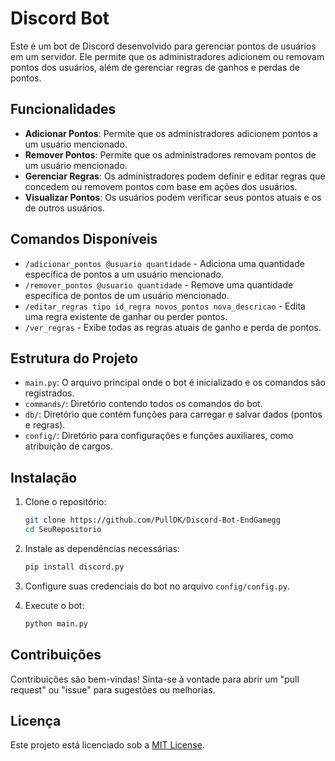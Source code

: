 
# Discord Bot

Este é um bot de Discord desenvolvido para gerenciar pontos de usuários em um servidor. Ele permite que os administradores adicionem ou removam pontos dos usuários, além de gerenciar regras de ganhos e perdas de pontos.

## Funcionalidades

- **Adicionar Pontos**: Permite que os administradores adicionem pontos a um usuário mencionado.
- **Remover Pontos**: Permite que os administradores removam pontos de um usuário mencionado.
- **Gerenciar Regras**: Os administradores podem definir e editar regras que concedem ou removem pontos com base em ações dos usuários.
- **Visualizar Pontos**: Os usuários podem verificar seus pontos atuais e os de outros usuários.

## Comandos Disponíveis

- `/adicionar_pontos @usuario quantidade` - Adiciona uma quantidade específica de pontos a um usuário mencionado.
- `/remover_pontos @usuario quantidade` - Remove uma quantidade específica de pontos de um usuário mencionado.
- `/editar_regras tipo id_regra novos_pontos nova_descricao` - Edita uma regra existente de ganhar ou perder pontos.
- `/ver_regras` - Exibe todas as regras atuais de ganho e perda de pontos.

## Estrutura do Projeto

- `main.py`: O arquivo principal onde o bot é inicializado e os comandos são registrados.
- `commands/`: Diretório contendo todos os comandos do bot.
- `db/`: Diretório que contém funções para carregar e salvar dados (pontos e regras).
- `config/`: Diretório para configurações e funções auxiliares, como atribuição de cargos.

## Instalação

1. Clone o repositório:
   ```bash
   git clone https://github.com/PullDK/Discord-Bot-EndGamegg
   cd SeuRepositorio
   ```

2. Instale as dependências necessárias:
   ```bash
   pip install discord.py
   ```

3. Configure suas credenciais do bot no arquivo `config/config.py`.

4. Execute o bot:
   ```bash
   python main.py
   ```

## Contribuições

Contribuições são bem-vindas! Sinta-se à vontade para abrir um "pull request" ou "issue" para sugestões ou melhorias.

## Licença

Este projeto está licenciado sob a [MIT License](LICENSE).
